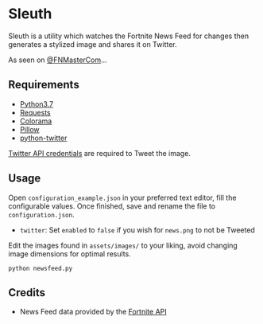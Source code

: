 # Sleuth

Sleuth is a utility which watches the Fortnite News Feed for changes then generates a stylized image and shares it on Twitter.

As seen on [@FNMasterCom](https://twitter.com/FNMasterCom)...

## Requirements

- [Python3.7](https://www.python.org/downloads/)
- [Requests](http://docs.python-requests.org/en/master/user/install/)
- [Colorama](https://pypi.org/project/colorama/)
- [Pillow](https://pillow.readthedocs.io/en/stable/installation.html#basic-installation)
- [python-twitter](https://github.com/bear/python-twitter#installing)

[Twitter API credentials](https://developer.twitter.com/en/apps) are required to Tweet the image.

## Usage

Open `configuration_example.json` in your preferred text editor, fill the configurable values. Once finished, save and rename the file to `configuration.json`.

- `twitter`: Set `enabled` to `false` if you wish for `news.png` to not be Tweeted

Edit the images found in `assets/images/` to your liking, avoid changing image dimensions for optimal results.

```
python newsfeed.py
```

## Credits

- News Feed data provided by the [Fortnite API](https://fortnitecontent-website-prod07.ol.epicgames.com/content/api/pages/fortnite-game)
